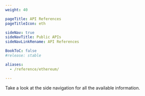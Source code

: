 ```yaml
---
weight: 40

pageTitle: API References
pageTitleIcon: eth

sideNav: true
sideNavTitle: Public APIs
sideNavLinkRename: API References

BookToC: false
#release: stable

aliases:
  - /reference/ethereum/

---
```


Take a look at the side navigation for all the available information.
